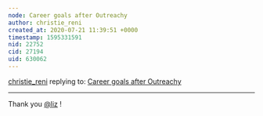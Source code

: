 ```yaml
---
node: Career goals after Outreachy
author: christie_reni
created_at: 2020-07-21 11:39:51 +0000
timestamp: 1595331591
nid: 22752
cid: 27194
uid: 630062
---
```




[christie_reni](../profile/christie_reni) replying to: [Career goals after Outreachy](../notes/christie_reni/02-11-2020/career-goals-after-outreachy)

----
Thank you [@liz](/profile/liz) !